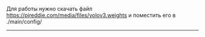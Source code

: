 Для работы нужно скачать файл https://pjreddie.com/media/files/yolov3.weights и поместить его в ./main/config/

***